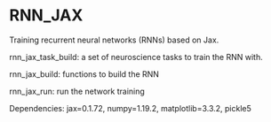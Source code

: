 # RNN_JAX
 Training recurrent neural networks (RNNs) based on Jax. 

 rnn_jax_task_build: a set of neuroscience tasks to train the RNN with.

 rnn_jax_build: functions to build the RNN

 rnn_jax_run: run the network training

 Dependencies: jax=0.1.72, numpy=1.19.2, matplotlib=3.3.2, pickle5
